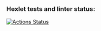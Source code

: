 ### Hexlet tests and linter status:
[![Actions Status](https://github.com/Dina-P/qa-engineer-project-84/actions/workflows/hexlet-check.yml/badge.svg)](https://github.com/Dina-P/qa-engineer-project-84/actions)